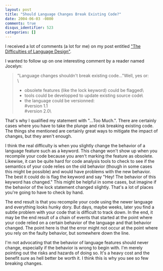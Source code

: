 ```yaml
---
layout: post
title: "Should Language Changes Break Existing Code?"
date: 2004-06-03 -0800
comments: true
disqus_identifier: 523
categories: []
---
```

I received a lot of comments (a lot for me) on my post entitled ["The
Difficulties of Language
Design"](http://haacked.europe.webmatrixhosting.net/archive/2004/05/27/492.aspx).

I wanted to follow up on one interesting comment by a reader named
Jocelyn:

> "Language changes shouldn't break existing code..."Well, yes or: \
> \
> - obsolete features (like the lock keyword) could be flagged\
> - tools could be developped to update existing source code\
> - the language could be versionned:\
> \#version 1.1\
> \#version 2.0\

That's why I qualified my statement with "...Too Much.". There are
certainly cases where you have to take the plunge and risk breaking
existing code. The things she mentioned are certainly great ways to
mitigate the impact of changes, but they aren't enough.

I think the real difficulty is when you slightly change the behavior of
a language feature such as a keyword. This change won't show up when you
recompile your code because you aren't marking the feature as obsolete.
Likewise, it can be quite hard for code analysis tools to check to see
if the semantics of your code relies on the old behavior (though in some
cases this might be possible) and would have problems with the new
behavior. The best it could do is flag the keyword and say "Hey! The
behavior of this keyword has changed." This might be helpful in some
cases, but imagine if the behavior of the lock statement changed
slightly. That's a lot of places you're going to have to check by hand.

The end result is that you recompile your code using the newer language
and everything looks hunky dory. But days, maybe weeks, later you find a
subtle problem with your code that is difficult to track down. In the
end, it may be the end result of a chain of events that started at the
point where your code relied on a certain behavior of the language and
that behavior changed. The point here is that the error might not occur
at the point where you rely on the faulty behavior, but somewhere down
the line.

I'm not advocating that the behavior of language features should never
change, especially if the behavior is wrong to begin with. I'm merely
pointing out the risks and hazards of doing so. It's a heavy cost and
the benefit sure as hell better be worth it. I think this is why you see
so few breaking changes.

